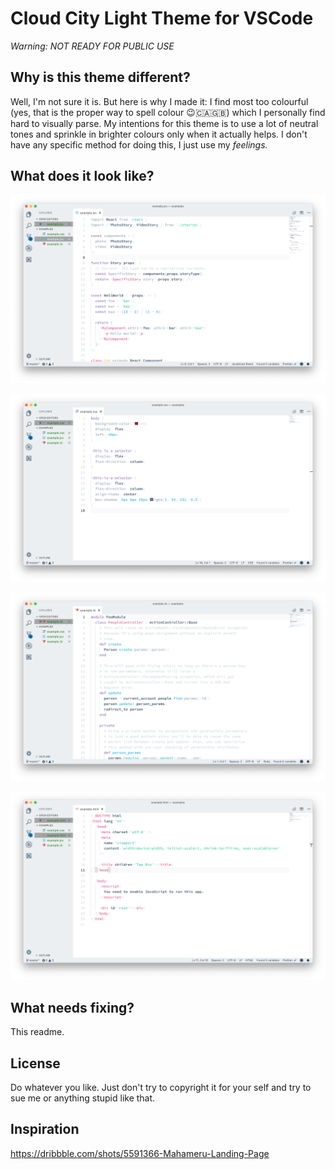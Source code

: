 # Cloud City Light Theme for VSCode

_Warning: NOT READY FOR PUBLIC USE_

## Why is this theme different?

Well, I'm not sure it is. But here is why I made it: I find most too colourful (yes, that is the proper way to spell colour 😉🇨🇦🇬🇧) which I personally find hard to visually parse. My intentions for this theme is to use a lot of neutral tones and sprinkle in brighter colours only when it actually helps. I don't have any specific method for doing this, I just use my _feelings._

## What does it look like?

![screenshot](screenshots/cloud-city-1.png)

![screenshot](screenshots/cloud-city-2.png)

![screenshot](screenshots/cloud-city-3.png)

![screenshot](screenshots/cloud-city-4.png)

## What needs fixing?

This readme.

## License

Do whatever you like. Just don't try to copyright it for your self and try to sue me or anything stupid like that.

## Inspiration

https://dribbble.com/shots/5591366-Mahameru-Landing-Page
